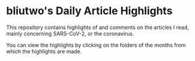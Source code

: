 # bliutwo's Daily Article Highlights

This repository contains highlights of and comments on the articles I read, mainly concerning SARS-CoV-2, or the coronavirus.

You can view the highlights by clicking on the folders of the months from which the highlights are made.
